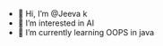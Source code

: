 - 👋 Hi, I’m @Jeeva k
- 👀 I’m interested in AI 
- 🌱 I’m currently learning OOPS in java

<!---
Jeeva21BCS036/Jeeva21BCS036 is a ✨ special ✨ repository because its `README.md` (this file) appears on your GitHub profile.
You can click the Preview link to take a look at your changes.
--->
